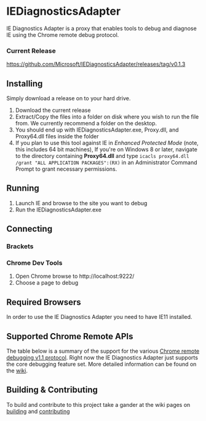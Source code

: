 # IEDiagnosticsAdapter
IE Diagnostics Adapter is a proxy that enables tools to debug and diagnose IE using the Chrome remote debug protocol.

### Current Release

https://github.com/Microsoft/IEDiagnosticsAdapter/releases/tag/v0.1.3

## Installing
Simply download a release on to your hard drive.

1. Download the current release
2. Extract/Copy the files into a folder on disk where you wish to run the file from. We currently recommend a folder on the desktop.
3. You should end up with IEDiagnosticsAdapter.exe, Proxy.dll, and Proxy64.dll files inside the folder
4. If you plan to use this tool against IE in *Enhanced Protected Mode* (note, this includes 64 bit machines), 
    If you're on Windows 8 or later, navigate to the directory containing **Proxy64.dll** and type `icacls proxy64.dll /grant "ALL APPLICATION PACKAGES":(RX)` in an Administrator Command Prompt to grant necessary permissions. 

## Running

1. Launch IE and browse to the site you want to debug 
2. Run the IEDiagnosticsAdapter.exe

## Connecting

### Brackets
<Coming soon...>

### Chrome Dev Tools

1. Open Chrome browse to http://localhost:9222/
2. Choose a page to debug

## Required Browsers
In order to use the IE Diagnostics Adapter you need to have IE11 installed.

## Supported Chrome Remote APIs
The table below is a summary of the support for the various [Chrome remote debugging v1.1 protocol](https://developer.chrome.com/devtools/docs/debugger-protocol). Right now the IE Diagnostics Adapter just supports the core debugging feature set. More detailed information can be found on the [wiki](https://github.com/Microsoft/IEDiagnosticsAdapter/wiki/Supported-API-Set).  

## Building & Contributing
To build and contribute to this project take a gander at the wiki pages on [building](https://github.com/Microsoft/IEDiagnosticsAdapter/wiki/Building) and [contributing](https://github.com/Microsoft/IEDiagnosticsAdapter/wiki/Contributing) 
